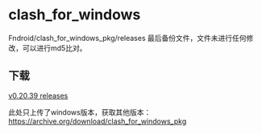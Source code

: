 # clash_for_windows
Fndroid/clash_for_windows_pkg/releases 最后备份文件，文件未进行任何修改，可以进行md5比对。

## 下载

[v0.20.39 releases](https://github.com/cfwtf/clash_for_windows/releases)


此处只上传了windows版本，获取其他版本：https://archive.org/download/clash_for_windows_pkg
